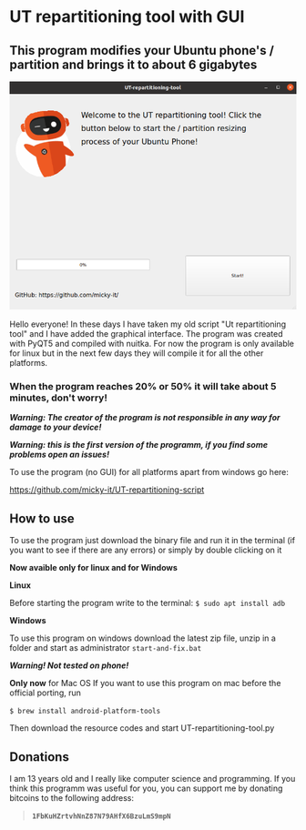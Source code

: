 # UT repartitioning tool with GUI

## This program modifies your Ubuntu phone's / partition and brings it to about 6 gigabytes


![](https://raw.githubusercontent.com/micky-it/UT-repartitioning-tool-GUI/main/images/image.png)



Hello everyone! In these days I have taken my old script "Ut repartitioning tool" and I have added the graphical interface. The program was created with PyQT5 and compiled with nuitka. For now the program is only available for linux but in the next few days they will compile it for all the other platforms.

### When the program reaches 20% or 50% it will take about 5 minutes, don't worry!


***Warning: The creator of the program is not responsible in any way for damage to your device!***

***Warning: this is the first version of the programm, if you find some problems open an issues!***

To use the program (no GUI) for all platforms apart from windows go here:

https://github.com/micky-it/UT-repartitioning-script

## How to use

To use the program just download the binary file and run it in the terminal (if you want to see if there are any errors) or simply by double clicking on it
                                     
**Now avaible only for linux and for Windows**

**Linux**

Before starting the program write to the terminal:
`$ sudo apt install adb`

**Windows**

To use this program on windows download the latest zip file, unzip in a folder and start as administrator `start-and-fix.bat`

***Warning! Not tested on phone!***



**Only now** for Mac OS
If you want to use this program on mac before the official porting, run 

`$ brew install android-platform-tools`

Then download the resource codes and start UT-repartitioning-tool.py

## Donations
I am 13 years old and I really like computer science and programming. If you think this programm was useful for you, you can support me by donating bitcoins to the following address:

> **`1FbKuHZrtvhNnZ87N79AHfX6BzuLmS9mpN`**
